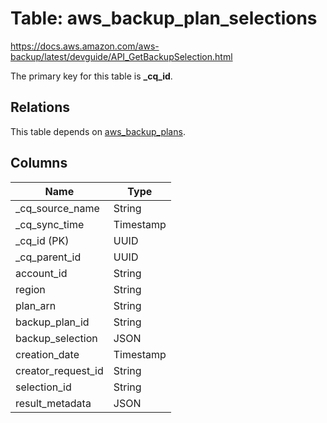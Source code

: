 # Table: aws_backup_plan_selections

https://docs.aws.amazon.com/aws-backup/latest/devguide/API_GetBackupSelection.html

The primary key for this table is **_cq_id**.

## Relations

This table depends on [aws_backup_plans](aws_backup_plans.md).

## Columns

| Name          | Type          |
| ------------- | ------------- |
|_cq_source_name|String|
|_cq_sync_time|Timestamp|
|_cq_id (PK)|UUID|
|_cq_parent_id|UUID|
|account_id|String|
|region|String|
|plan_arn|String|
|backup_plan_id|String|
|backup_selection|JSON|
|creation_date|Timestamp|
|creator_request_id|String|
|selection_id|String|
|result_metadata|JSON|